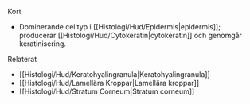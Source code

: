 Kort
- Dominerande celltyp i [[Histologi/Hud/Epidermis|epidermis]]; producerar [[Histologi/Hud/Cytokeratin|cytokeratin]] och genomgår keratinisering.

Relaterat
- [[Histologi/Hud/Keratohyalingranula|Keratohyalingranula]]
- [[Histologi/Hud/Lamellära Kroppar|Lamellära kroppar]]
- [[Histologi/Hud/Stratum Corneum|Stratum corneum]]

